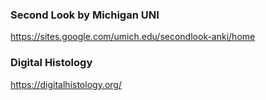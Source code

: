 

### Second Look by Michigan UNI
https://sites.google.com/umich.edu/secondlook-anki/home

### Digital Histology
https://digitalhistology.org/
